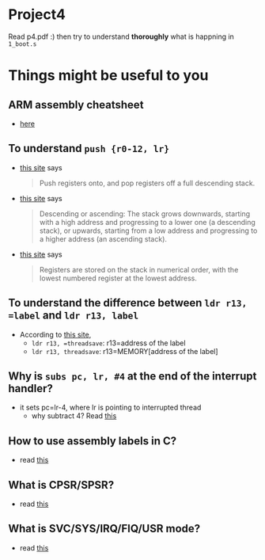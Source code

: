 # Project4
Read p4.pdf :) then try to understand **thoroughly** what is happning in `1_boot.s`

# Things might be useful to you

## ARM assembly cheatsheet
- [here](http://infocenter.arm.com/help/topic/com.arm.doc.qrc0001l/QRC0001_UAL.pdf)

## To understand `push {r0-12, lr}`
- [this site](http://infocenter.arm.com/help/index.jsp?topic=/com.arm.doc.dui0204j/Babefbce.html) says
    > Push registers onto, and pop registers off a full descending stack.
    
- [this site](http://www.keil.com/support/man/docs/armasm/armasm_dom1359731152499.htm) says
    > Descending or ascending: The stack grows downwards, starting with a high address and progressing to a lower one (a descending stack), or upwards, starting from a low address and progressing to a higher address (an ascending stack).
  
- [this site](http://infocenter.arm.com/help/index.jsp?topic=/com.arm.doc.dui0283b/Babefbce.html) says
    > Registers are stored on the stack in numerical order, with the lowest numbered register at the lowest address.

## To understand the difference between `ldr r13, =label` and `ldr r13, label`
- According to [this site](http://www.keil.com/support/man/docs/armasm/armasm_dom1359731149945.htm), 
    - `ldr r13, =threadsave`: r13=address of the label
    - `ldr r13, threadsave`: r13=MEMORY[address of the label]

## Why is `subs pc, lr, #4` at the end of the interrupt handler?
- it sets pc=lr-4, where lr is pointing to interrupted thread
    - why subtract 4? Read [this](https://stackoverflow.com/questions/19909410/setting-irq-handler-in-arm-assembly)
    
    
## How to use assembly labels in C?
- read [this](https://stackoverflow.com/questions/43532109/get-label-address-of-assembly-using-c)
    
## What is CPSR/SPSR? 
- read [this](https://heyrick.eu/armwiki/The_Status_register)

## What is SVC/SYS/IRQ/FIQ/USR mode?
- read [this](https://heyrick.eu/armwiki/Processor_modes)
